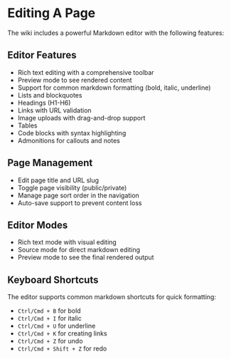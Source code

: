 # Editing A Page

The wiki includes a powerful Markdown editor with the following features:

## Editor Features

* Rich text editing with a comprehensive toolbar
* Preview mode to see rendered content
* Support for common markdown formatting (bold, italic, underline)
* Lists and blockquotes
* Headings (H1-H6)
* Links with URL validation
* Image uploads with drag-and-drop support
* Tables
* Code blocks with syntax highlighting
* Admonitions for callouts and notes

## Page Management

* Edit page title and URL slug
* Toggle page visibility (public/private)
* Manage page sort order in the navigation
* Auto-save support to prevent content loss

## Editor Modes

* Rich text mode with visual editing
* Source mode for direct markdown editing
* Preview mode to see the final rendered output

## Keyboard Shortcuts

The editor supports common markdown shortcuts for quick formatting:

* `Ctrl/Cmd + B` for bold
* `Ctrl/Cmd + I` for italic
* `Ctrl/Cmd + U` for underline
* `Ctrl/Cmd + K` for creating links
* `Ctrl/Cmd + Z` for undo
* `Ctrl/Cmd + Shift + Z` for redo